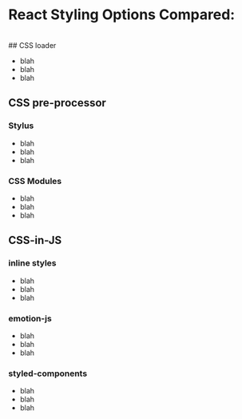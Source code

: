 # React Styling Options Compared:

<br/>
## CSS loader

- blah
- blah
- blah


## CSS pre-processor

### Stylus

- blah
- blah
- blah

### CSS Modules

- blah
- blah
- blah


## CSS-in-JS

### inline styles

- blah
- blah
- blah

### emotion-js

- blah
- blah
- blah

### styled-components

- blah
- blah
- blah
